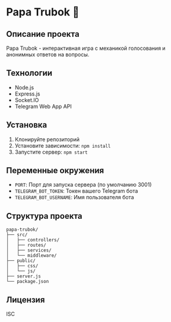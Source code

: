 # Papa Trubok 🎲

## Описание проекта
Papa Trubok - интерактивная игра с механикой голосования и анонимных ответов на вопросы.

## Технологии
- Node.js
- Express.js
- Socket.IO
- Telegram Web App API

## Установка
1. Клонируйте репозиторий
2. Установите зависимости: `npm install`
3. Запустите сервер: `npm start`

## Переменные окружения
- `PORT`: Порт для запуска сервера (по умолчанию 3001)
- `TELEGRAM_BOT_TOKEN`: Токен вашего Telegram бота
- `TELEGRAM_BOT_USERNAME`: Имя пользователя бота

## Структура проекта
```
papa-trubok/
├── src/
│   ├── controllers/
│   ├── routes/
│   ├── services/
│   └── middleware/
├── public/
│   ├── css/
│   └── js/
├── server.js
└── package.json
```

## Лицензия
ISC

